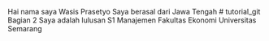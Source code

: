 Hai nama saya Wasis Prasetyo
Saya berasal dari Jawa Tengah # tutorial_git
<br> Bagian 2
Saya adalah lulusan S1 Manajemen Fakultas Ekonomi Universitas Semarang
